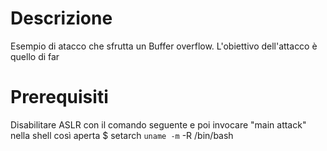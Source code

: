 # Descrizione
Esempio di atacco che sfrutta un Buffer overflow.
L'obiettivo dell'attacco è quello di far

# Prerequisiti
Disabilitare ASLR con il comando seguente e poi invocare "main attack" nella shell così aperta
$ setarch `uname -m` -R /bin/bash

